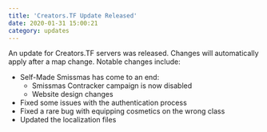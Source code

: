 ```yaml
---
title: 'Creators.TF Update Released'
date: 2020-01-31 15:00:21
category: updates
---
```


<p>An update for Creators.TF servers was released. Changes will automatically apply after a map change. Notable changes include:</p>
<ul>
	<li>Self-Made Smissmas has come to an end:
	<ul>
		<li>Smissmas Contracker campaign is now disabled</i>
		<li>Website design changes</i>
	</ul>
	</li>
	<li>Fixed some issues with the authentication process</li>
	<li>Fixed a rare bug with equipping cosmetics on the wrong class</li>
	<li>Updated the localization files</li>
</ul>

